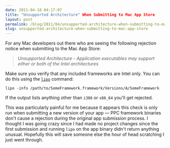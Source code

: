 ```yaml
---
date: 2011-04-18 04:17:07
title: "Unsupported Architecture" When Submitting to Mac App Store
layout: post
permalink: /blog/2011/04/unsupported-architecture-when-submitting-to-mac-app-store/index.html
slug: unsupported-architecture-when-submitting-to-mac-app-store
---
```

For any Mac developers out there who are seeing the following rejection notice when submitting to the Mac App Store:

> _Unsupported Architecture - Application executables may support either or both of the Intel architectures_

Make sure you verify that any included frameworks are Intel only. You can do this using the [`lipo`](http://developer.apple.com/library/mac/#documentation/Darwin/Reference/ManPages/man1/lipo.1.html) command:

    lipo -info /path/to/SomeFramework.framework/Versions/A/SomeFramework

If the output lists anything other than `i386` or `x86_64` you'll get rejected.

This was particularly painful for me because it appears this check is only run when submitting a new version of your app &mdash; PPC framework binaries don't cause a rejection during the original app submission process. I thought I was going crazy since I had made no project changes since the first submission and running `lipo` on the app binary didn't return anything unusual. Hopefully this will save someone else the hour of head scratching I just went through.
